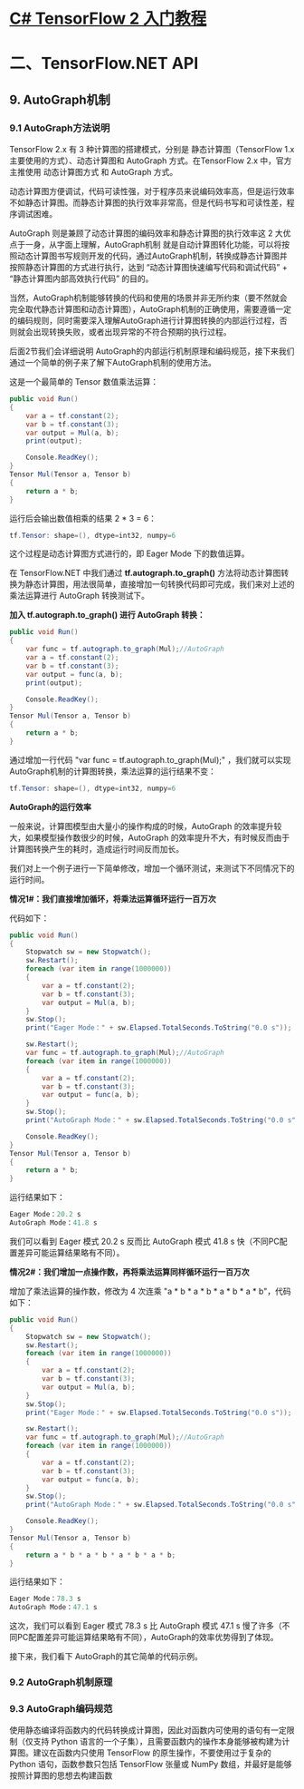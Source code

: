 # [C# TensorFlow 2 入门教程](<https://github.com/SciSharp/TensorFlow.NET-Tutorials>)

# 二、TensorFlow.NET API

## 9. AutoGraph机制

### 9.1 AutoGraph方法说明 

TensorFlow 2.x 有 3 种计算图的搭建模式，分别是 静态计算图（TensorFlow 1.x 主要使用的方式）、动态计算图和 AutoGraph 方式。在TensorFlow 2.x 中，官方主推使用 动态计算图方式 和 AutoGraph 方式。

动态计算图方便调试，代码可读性强，对于程序员来说编码效率高，但是运行效率不如静态计算图。而静态计算图的执行效率非常高，但是代码书写和可读性差，程序调试困难。

AutoGraph 则是兼顾了动态计算图的编码效率和静态计算图的执行效率这 2 大优点于一身，从字面上理解，AutoGraph机制 就是自动计算图转化功能，可以将按照动态计算图书写规则开发的代码，通过AutoGraph机制，转换成静态计算图并按照静态计算图的方式进行执行，达到 “动态计算图快速编写代码和调试代码” + “静态计算图内部高效执行代码” 的目的。

当然，AutoGraph机制能够转换的代码和使用的场景并非无所约束（要不然就会完全取代静态计算图和动态计算图），AutoGraph机制的正确使用，需要遵循一定的编码规则，同时需要深入理解AutoGraph进行计算图转换的内部运行过程，否则就会出现转换失败，或者出现异常的不符合预期的执行过程。

后面2节我们会详细说明 AutoGraph的内部运行机制原理和编码规范，接下来我们通过一个简单的例子来了解下AutoGraph机制的使用方法。



这是一个最简单的 Tensor 数值乘法运算：

```c#
public void Run()
{
    var a = tf.constant(2);
    var b = tf.constant(3);
    var output = Mul(a, b);
    print(output);

    Console.ReadKey();
}
Tensor Mul(Tensor a, Tensor b)
{
    return a * b;
}
```

运行后会输出数值相乘的结果 2 * 3 = 6：

```c#
tf.Tensor: shape=(), dtype=int32, numpy=6
```

这个过程是动态计算图方式进行的，即 Eager Mode 下的数值运算。

在 TensorFlow.NET 中我们通过 **tf.autograph.to_graph()** 方法将动态计算图转换为静态计算图，用法很简单，直接增加一句转换代码即可完成，我们来对上述的乘法运算进行 AutoGraph 转换测试下。

**加入 tf.autograph.to_graph() 进行 AutoGraph 转换：**

```c#
public void Run()
{
    var func = tf.autograph.to_graph(Mul);//AutoGraph
    var a = tf.constant(2);
    var b = tf.constant(3);
    var output = func(a, b);
    print(output);

    Console.ReadKey();
}
Tensor Mul(Tensor a, Tensor b)
{
    return a * b;
}
```

通过增加一行代码 "var func = tf.autograph.to_graph(Mul);" ，我们就可以实现 AutoGraph机制的计算图转换，乘法运算的运行结果不变：

```c#
tf.Tensor: shape=(), dtype=int32, numpy=6
```



**AutoGraph的运行效率**

一般来说，计算图模型由大量小的操作构成的时候，AutoGraph 的效率提升较大，如果模型操作数很少的时候，AutoGraph 的效率提升不大，有时候反而由于计算图转换产生的耗时，造成运行时间反而加长。

我们对上一个例子进行一下简单修改，增加一个循环测试，来测试下不同情况下的运行时间。

**情况1#：我们直接增加循环，将乘法运算循环运行一百万次**

代码如下：

```c#
public void Run()
{
    Stopwatch sw = new Stopwatch();
    sw.Restart();
    foreach (var item in range(1000000))
    {
        var a = tf.constant(2);
        var b = tf.constant(3);
        var output = Mul(a, b);
    }
    sw.Stop();
    print("Eager Mode：" + sw.Elapsed.TotalSeconds.ToString("0.0 s"));

    sw.Restart();
    var func = tf.autograph.to_graph(Mul);//AutoGraph
    foreach (var item in range(1000000))
    {
        var a = tf.constant(2);
        var b = tf.constant(3);
        var output = func(a, b);
    }
    sw.Stop();
    print("AutoGraph Mode：" + sw.Elapsed.TotalSeconds.ToString("0.0 s"));

    Console.ReadKey();
}
Tensor Mul(Tensor a, Tensor b)
{
    return a * b;
}
```

运行结果如下：

```c#
Eager Mode：20.2 s
AutoGraph Mode：41.8 s
```

我们可以看到 Eager 模式 20.2 s 反而比 AutoGraph 模式 41.8 s 快（不同PC配置差异可能运算结果略有不同）。



**情况2#：我们增加一点操作数，再将乘法运算同样循环运行一百万次**

增加了乘法运算的操作数，修改为 4 次连乘 "a * b * a * b * a * b * a * b"，代码如下：

```c#
public void Run()
{
    Stopwatch sw = new Stopwatch();
    sw.Restart();
    foreach (var item in range(1000000))
    {
        var a = tf.constant(2);
        var b = tf.constant(3);
        var output = Mul(a, b);
    }
    sw.Stop();
    print("Eager Mode：" + sw.Elapsed.TotalSeconds.ToString("0.0 s"));

    sw.Restart();
    var func = tf.autograph.to_graph(Mul);//AutoGraph
    foreach (var item in range(1000000))
    {
        var a = tf.constant(2);
        var b = tf.constant(3);
        var output = func(a, b);
    }
    sw.Stop();
    print("AutoGraph Mode：" + sw.Elapsed.TotalSeconds.ToString("0.0 s"));

    Console.ReadKey();
}
Tensor Mul(Tensor a, Tensor b)
{
    return a * b * a * b * a * b * a * b;
}
```

运行结果如下：

```c#
Eager Mode：78.3 s
AutoGraph Mode：47.1 s
```

这次，我们可以看到 Eager 模式 78.3 s 比 AutoGraph 模式 47.1 s 慢了许多（不同PC配置差异可能运算结果略有不同），AutoGraph的效率优势得到了体现。



接下来，我们看下 AutoGraph的其它简单的代码示例。























### 9.2 AutoGraph机制原理









### 9.3 AutoGraph编码规范

 使用静态编译将函数内的代码转换成计算图，因此对函数内可使用的语句有一定限制（仅支持 Python 语言的一个子集），且需要函数内的操作本身能够被构建为计算图。建议在函数内只使用 TensorFlow 的原生操作，不要使用过于复杂的 Python 语句，函数参数只包括 TensorFlow 张量或 NumPy 数组，并最好是能够按照计算图的思想去构建函数 

